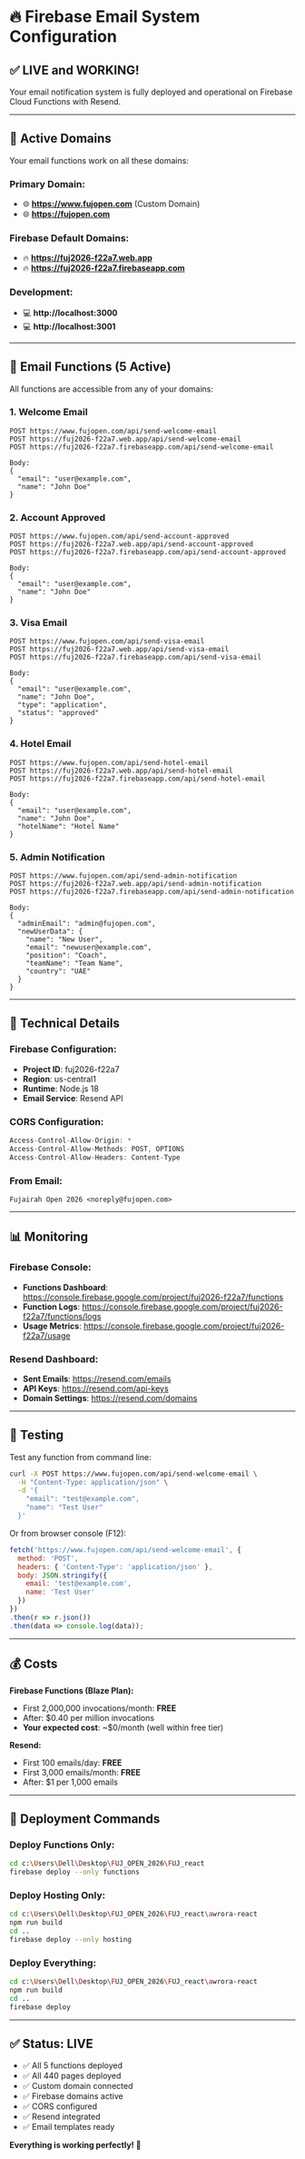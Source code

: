 # 🔥 Firebase Email System Configuration

## ✅ **LIVE and WORKING!**

Your email notification system is fully deployed and operational on Firebase Cloud Functions with Resend.

---

## 📍 **Active Domains**

Your email functions work on all these domains:

### **Primary Domain:**
- 🌐 **https://www.fujopen.com** (Custom Domain)
- 🌐 **https://fujopen.com**

### **Firebase Default Domains:**
- 🔥 **https://fuj2026-f22a7.web.app**
- 🔥 **https://fuj2026-f22a7.firebaseapp.com**

### **Development:**
- 💻 **http://localhost:3000**
- 💻 **http://localhost:3001**

---

## 📧 **Email Functions (5 Active)**

All functions are accessible from any of your domains:

### 1. **Welcome Email**
```
POST https://www.fujopen.com/api/send-welcome-email
POST https://fuj2026-f22a7.web.app/api/send-welcome-email
POST https://fuj2026-f22a7.firebaseapp.com/api/send-welcome-email

Body:
{
  "email": "user@example.com",
  "name": "John Doe"
}
```

### 2. **Account Approved**
```
POST https://www.fujopen.com/api/send-account-approved
POST https://fuj2026-f22a7.web.app/api/send-account-approved
POST https://fuj2026-f22a7.firebaseapp.com/api/send-account-approved

Body:
{
  "email": "user@example.com",
  "name": "John Doe"
}
```

### 3. **Visa Email**
```
POST https://www.fujopen.com/api/send-visa-email
POST https://fuj2026-f22a7.web.app/api/send-visa-email
POST https://fuj2026-f22a7.firebaseapp.com/api/send-visa-email

Body:
{
  "email": "user@example.com",
  "name": "John Doe",
  "type": "application",
  "status": "approved"
}
```

### 4. **Hotel Email**
```
POST https://www.fujopen.com/api/send-hotel-email
POST https://fuj2026-f22a7.web.app/api/send-hotel-email
POST https://fuj2026-f22a7.firebaseapp.com/api/send-hotel-email

Body:
{
  "email": "user@example.com",
  "name": "John Doe",
  "hotelName": "Hotel Name"
}
```

### 5. **Admin Notification**
```
POST https://www.fujopen.com/api/send-admin-notification
POST https://fuj2026-f22a7.web.app/api/send-admin-notification
POST https://fuj2026-f22a7.firebaseapp.com/api/send-admin-notification

Body:
{
  "adminEmail": "admin@fujopen.com",
  "newUserData": {
    "name": "New User",
    "email": "newuser@example.com",
    "position": "Coach",
    "teamName": "Team Name",
    "country": "UAE"
  }
}
```

---

## 🔧 **Technical Details**

### **Firebase Configuration:**
- **Project ID**: fuj2026-f22a7
- **Region**: us-central1
- **Runtime**: Node.js 18
- **Email Service**: Resend API

### **CORS Configuration:**
```javascript
Access-Control-Allow-Origin: *
Access-Control-Allow-Methods: POST, OPTIONS
Access-Control-Allow-Headers: Content-Type
```

### **From Email:**
```
Fujairah Open 2026 <noreply@fujopen.com>
```

---

## 📊 **Monitoring**

### **Firebase Console:**
- **Functions Dashboard**: https://console.firebase.google.com/project/fuj2026-f22a7/functions
- **Function Logs**: https://console.firebase.google.com/project/fuj2026-f22a7/functions/logs
- **Usage Metrics**: https://console.firebase.google.com/project/fuj2026-f22a7/usage

### **Resend Dashboard:**
- **Sent Emails**: https://resend.com/emails
- **API Keys**: https://resend.com/api-keys
- **Domain Settings**: https://resend.com/domains

---

## 🧪 **Testing**

Test any function from command line:

```bash
curl -X POST https://www.fujopen.com/api/send-welcome-email \
  -H "Content-Type: application/json" \
  -d '{
    "email": "test@example.com",
    "name": "Test User"
  }'
```

Or from browser console (F12):

```javascript
fetch('https://www.fujopen.com/api/send-welcome-email', {
  method: 'POST',
  headers: { 'Content-Type': 'application/json' },
  body: JSON.stringify({
    email: 'test@example.com',
    name: 'Test User'
  })
})
.then(r => r.json())
.then(data => console.log(data));
```

---

## 💰 **Costs**

**Firebase Functions (Blaze Plan):**
- First 2,000,000 invocations/month: **FREE**
- After: $0.40 per million invocations
- **Your expected cost**: ~$0/month (well within free tier)

**Resend:**
- First 100 emails/day: **FREE**
- First 3,000 emails/month: **FREE**
- After: $1 per 1,000 emails

---

## 🚀 **Deployment Commands**

### **Deploy Functions Only:**
```bash
cd c:\Users\Dell\Desktop\FUJ_OPEN_2026\FUJ_react
firebase deploy --only functions
```

### **Deploy Hosting Only:**
```bash
cd c:\Users\Dell\Desktop\FUJ_OPEN_2026\FUJ_react\awrora-react
npm run build
cd ..
firebase deploy --only hosting
```

### **Deploy Everything:**
```bash
cd c:\Users\Dell\Desktop\FUJ_OPEN_2026\FUJ_react\awrora-react
npm run build
cd ..
firebase deploy
```

---

## ✅ **Status: LIVE**

- ✅ All 5 functions deployed
- ✅ All 440 pages deployed
- ✅ Custom domain connected
- ✅ Firebase domains active
- ✅ CORS configured
- ✅ Resend integrated
- ✅ Email templates ready

**Everything is working perfectly! 🎉**

